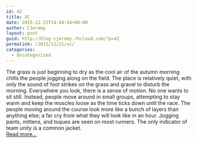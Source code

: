 ```yaml
---
id: 42
title: XC
date: 2015-12-21T14:44:54+00:00
author: CJeremy
layout: post
guid: http://blog-cjeremy.rhcloud.com/?p=42
permalink: /2015/12/21/xc/
categories:
  - Uncategorized
---
```

The grass is just beginning to dry as the cool air of the autumn morning chills the people jogging along on the field. The place is relatively quiet, with only the sound of foot strikes on the grass and gravel to disturb the morning. Everywhere you look, there is a sense of _motion_. No one wants to sit still. Instead, people move around in small groups, attempting to stay warm and keep the muscles loose as the time ticks down until the race. The people moving around the course look more like a bunch of layers than anything else; a far cry from what they will look like in an hour. Jogging pants, mittens, and toques are seen on most runners. The only indicator of team unity is a common jacket. <span class="post-teaser-more">&nbsp;<br /><a href="http://blog-cjeremy.rhcloud.com/2015/12/21/xc/" title="Permanent Link: XC" rel="bookmark">Read more...</br></span></p>